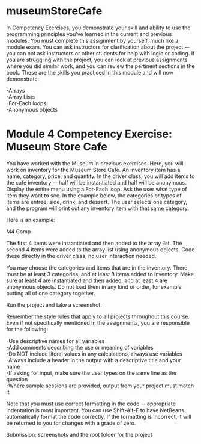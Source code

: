 # museumStoreCafe
In Competency Exercises, you demonstrate your skill and ability to use the programming principles you've learned in the current and previous modules. You must complete this assignment by yourself, much like a module exam. You can ask instructors for clarification about the project -- you can not ask instructors or other students for help with logic or coding. If you are struggling with the project, you can look at previous assignments where you did similar work, and you can review the pertinent sections in the book.  These are the skills you practiced in this module and will now demonstrate: 

-Arrays     
-Array Lists     
-For-Each loops     
-Anonymous objects 

# Module 4 Competency Exercise: Museum Store Cafe 

You have worked with the Museum in previous exercises. Here, you will work on inventory for the Museum Store Cafe. An inventory item has a name, category, price, and quantity. In the driver class, you will add items to the cafe inventory -- half will be instantiated and half will be anonymous. Display the entire menu using a For-Each loop. Ask the user what type of item they want to see. In the example below, the categories or types of items are entree, side, drink, and dessert. The user selects one category, and the program will print out any inventory item with that same category.  

Here is an example:  

M4 Comp  

The first 4 items were instantiated and then added to the array list. The second 4 items were added to the array list using anonymous objects. Code these directly in the driver class, no user interaction needed.  

You may choose the categories and items that are in the inventory. There must be at least 3 categories, and at least 8 items added to inventory. Make sure at least 4 are instantiated and then added, and at least 4 are anonymous objects. Do not load them in any kind of order, for example putting all of one category together.   

Run the project and take a screenshot.      

Remember the style rules that apply to all projects throughout this course. Even if not specifically mentioned in the assignments, you are responsible for the following:  

-Use descriptive names for all variables     
-Add comments describing the use or meaning of variables     
-Do NOT include literal values in any calculations, always use variables     
-Always include a header in the output with a descriptive title and your name     
-If asking for input, make sure the user types on the same line as the question     
-Where sample sessions are provided, output from your project must match it  

Note that you must use correct formatting in the code -- appropriate indentation is most important. You can use Shift-Alt-F to have NetBeans automatically format the code correctly. If the formatting is incorrect, it will be returned to you for changes with a grade of zero.  

Submission: screenshots and the root folder for the project
